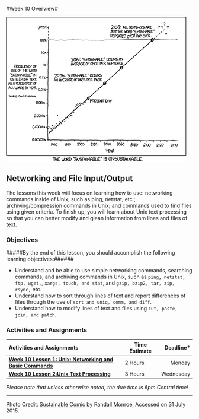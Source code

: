 #Week 10 Overview#

![XKCD sustainability comic](images/xkcd_sustainable.png)
## Networking and File Input/Output ##

The lessons this week will focus on learning how to use: networking commands inside of Unix, such as ping, netstat, etc.; archiving/compression commands in Unix; and commands used to find files using given criteria. To finish up, you will learn about Unix text processing so that you can better modify and glean information from lines and files of text.


### Objectives ###

#####By the end of this lesson, you should accomplish the following learning objectives:######

- Understand and be able to use simple networking commands, searching commands, and archiving commands in Unix, such as ```ping, netstat, ftp, wget,```, ```xargs, touch, and stat```, and ```gzip, bzip2, tar, zip, rsync,``` etc.
- Understand how to sort through lines of text and report differences of files through the use of ```sort and uniq, comm, and diff```.
- Understand how to modify lines of text and files using ```cut, paste, join, and patch```.


### Activities and Assignments ###

|Activities and Assignments | Time Estimate | Deadline* |
|:------| -----|--------:|
|**[Week 10 Lesson 1: Unix: Networking and Basic Commands](lesson1.md)**| 2 Hours |Monday|
|**[Week 10 Lesson 2:Unix Text Processing](lesson2.md)**| 3 Hours | Wednesday|


*Please note that unless otherwise noted, the due time is 6pm Central time!*

----------

Photo Credit: [Sustainable Comic](http://imgs.xkcd.com/comics/sustainable.png) by Randall Monroe, Accessed on 31 July 2015.
